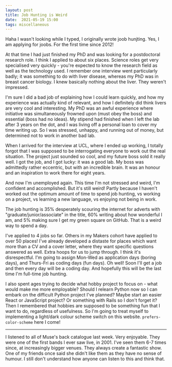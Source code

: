 ```yaml
---
layout: post
title: Job Hunting is Weird
date:  2021-05-19 15:00
tags: miscellaneous
---
```

Haha I wasn't looking while I typed, I originally wrote joob hunjting. Yes, I am applying for joobs. For the first time since 2012!

At that time I had just finished my PhD and was looking for a postdoctoral research role. I think I applied to about six places. Science roles get very specialised very quickly - you're expected to know the research field as well as the technology used. I remember one interview went particularly badly; it was something to do with liver disease, whereas my PhD was in breast cancer biology. I knew basically nothing about the liver. They weren't impressed.

I'm sure I did a bad job of explaining how I could learn quickly, and how my experience was actually kind of relevant, and how I definitely did think livers are very cool and interesting. My PhD was an awful experience where initiative was simultaneously frowned upon (must obey the boss) and essential (boss had no ideas). My stipend had finished when I left the lab after 3 years on the dot, and I was living off a personal loan to cover my time writing up. So I was stressed, unhappy, and running out of money, but determined not to work in another bad lab.

When I arrived for the interview at UCL, where I ended up working, I totally forgot that I was supposed to be interrogating everyone to work out the real situation. The project just sounded so cool, and my future boss sold it really well. I got the job, and I got lucky: it was a good lab. My boss was admittedly rather eccentric, but with an incredible brain. It was an honour and an inspiration to work there for eight years.

And now I'm unemployed again. This time I'm not stressed and weird, I'm confident and accomplished. But it's still weird! Partly because I haven't worked out the optimum amount of time to spend job hunting, vs working on a project, vs learning a new language, vs enjoying not being in work.

The job hunting is 35% desperately scouring the internet for adverts with "graduate/junior/associate" in the title, 60% writing about how wonderful I am, and 5% making sure I get my green square on GitHub. That is a weird way to spend a day.

I've applied to 4 jobs so far. Others in my Makers cohort have applied to over 50 places! I've already developed a distaste for places which want more than a CV and a cover letter, where they want specific questions answered as well. Extra hoops for us to jump through. I think it's disrespectful. I'm going to assign Mon-Wed as application days (boring days), and Thurs-Fri as coding days (fun days). Oh well! Soon I'll get a job and then every day will be a coding day. And hopefully this will be the last time I'm full-time job hunting.

I also spent ages trying to decide what hobby project to focus on - what would make me more employable? Should I relearn Python now so I can embark on the difficult Python project I've planned? Maybe start an easier React or JavaScript project? Or something with Rails so I don't forget it? Then I remembered that hobbies are supposed to be something fun that I want to do, regardless of usefulness. So I'm going to treat myself to implementing a light/dark colour scheme switch on this website. `prefers-color-scheme` here I come!


***
I listened to all of Muse's back catalogue last week. Very enjoyable. They were one of the first bands I ever saw live, in 2001. I've seen them 6-7 times since, at increasingly bigger venues. They always create a fantastic show. One of my friends once said she didn't like them as they have no sense of humour. I still don't understand how anyone can listen to this and think that.
